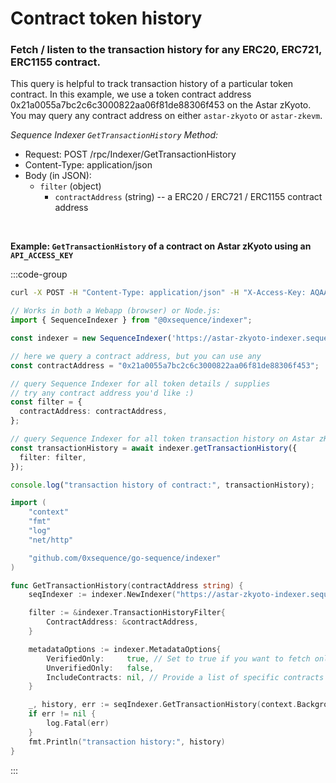 # Contract token history

### Fetch / listen to the transaction history for any ERC20, ERC721, ERC1155 contract.

This query is helpful to track transaction history of a particular token contract.
In this example, we use a token contract address 0x21a0055a7bc2c6c3000822aa06f81de88306f453
on the Astar zKyoto. You may query any contract address on either `astar-zkyoto` or `astar-zkevm`.

_Sequence Indexer `GetTransactionHistory` Method:_

- Request: POST /rpc/Indexer/GetTransactionHistory
- Content-Type: application/json
- Body (in JSON):
  - `filter` (object)
    - `contractAddress` (string) -- a ERC20 / ERC721 / ERC1155 contract address

<br />

**Example: `GetTransactionHistory` of a contract on Astar zKyoto using an `API_ACCESS_KEY`**

:::code-group

```bash [cURL]
curl -X POST -H "Content-Type: application/json" -H "X-Access-Key: AQAAAAAAAI6BLZy0K5QmWGnhrWb_qtDQaGY" https://astar-zkyoto-indexer.sequence.app/rpc/Indexer/GetTransactionHistory -d '{ "filter": { "accountAddress": "0x21a0055a7bc2c6c3000822aa06f81de88306f453" }, "includeMetadata": true }'
```

```typescript [Typescript]
// Works in both a Webapp (browser) or Node.js:
import { SequenceIndexer } from "@0xsequence/indexer";

const indexer = new SequenceIndexer('https://astar-zkyoto-indexer.sequence.app', 'AQAAAAAAAI6BLZy0K5QmWGnhrWb_qtDQaGY')

// here we query a contract address, but you can use any
const contractAddress = "0x21a0055a7bc2c6c3000822aa06f81de88306f453";

// query Sequence Indexer for all token details / supplies
// try any contract address you'd like :)
const filter = {
  contractAddress: contractAddress,
};

// query Sequence Indexer for all token transaction history on Astar zKyoto
const transactionHistory = await indexer.getTransactionHistory({
  filter: filter,
});

console.log("transaction history of contract:", transactionHistory);
```

```go [Go]
import (
	"context"
	"fmt"
	"log"
	"net/http"

	"github.com/0xsequence/go-sequence/indexer"
)

func GetTransactionHistory(contractAddress string) {
	seqIndexer := indexer.NewIndexer("https://astar-zkyoto-indexer.sequence.app", "AQAAAAAAAI6BLZy0K5QmWGnhrWb_qtDQaGY")

	filter := &indexer.TransactionHistoryFilter{
		ContractAddress: &contractAddress,
	}

	metadataOptions := indexer.MetadataOptions{
		VerifiedOnly:     true, // Set to true if you want to fetch only verified contracts
		UnverifiedOnly:   false,
		IncludeContracts: nil, // Provide a list of specific contracts to include, if any
	}

	_, history, err := seqIndexer.GetTransactionHistory(context.Background(), filter, nil, nil, &metadataOptions)
	if err != nil {
		log.Fatal(err)
	}
	fmt.Println("transaction history:", history)
}
```

:::
